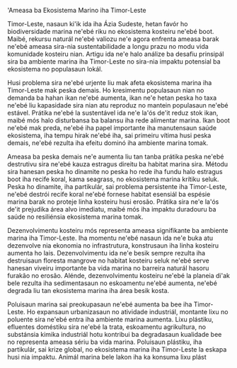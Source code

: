 'Ameasa ba Ekosistema Marino iha Timor-Leste

Timor-Leste, nasaun ki'ik ida iha Ázia Sudeste, hetan favór ho biodiversidade marina ne'ebé riku no ekosistema kosteiru ne'ebé boot. Maibé, rekursu naturál ne'ebé valiozu ne'e agora enfrenta ameasa barak ne'ebé ameasa sira-nia sustentabilidade a longu prazu no modu vida komunidade kosteiru nian. Artigu ida ne'e halo análize ba desafiu prinsipál sira ba ambiente marina iha Timor-Leste no sira-nia impaktu potensial ba ekosistema no populasaun lokál.

Husi problema sira ne'ebé urjente liu mak afeta ekosistema marina iha Timor-Leste mak peska demais. Ho kresimentu populasaun nian no demanda ba hahan ikan ne'ebé aumenta, ikan ne'e hetan peska ho taxa ne'ebé liu kapasidade sira nian atu reproduz no mantein populasaun ne'ebé estável. Prátika ne'ebé la sustentável ida ne'e la'ós de'it reduz stok ikan, maibé mós halo disturbansa ba balansu iha rede alimentar marina. Ikan boot ne'ebé mak preda, ne'ebé iha papel importante iha manutensaun saúde ekosistema, iha tempu hirak ne'ebé iha, sai primeiru vítima husi peska demais, ne'ebé rezulta iha efeitu dominó iha ambiente marina tomak.

Ameasa ba peska demais ne'e aumenta liu tan tanba prátika peska ne'ebé destrutivu sira ne'ebé kauza estragus direitu ba habitat marina sira. Métodu sira hanesan peska ho dinamite no peska ho rede iha fundu halo estragus boot iha recife koral, kama seagrass, no ekosistema marina krítiku seluk. Peska ho dinamite, iha partikulár, sai problema persistente iha Timor-Leste, ne'ebé destrói recife koral ne'ebé fornese habitat esensiál ba espésie marina barak no proteje linha kosteiru husi erosão. Prátika sira ne'e la'ós de'it prejudika área alvo imediatu, maibé mós iha impaktu duradouru ba saúde no resiliénsia ekosistema marina tomak.

Dezenvolvimentu kosteiru mós representa ameasa signifikante ba ambiente marina iha Timor-Leste. Iha momentu ne'ebé nasaun ida ne'e buka atu dezenvolve nia ekonomia no infrastrutura, konstrusaun iha linha kosteiru aumenta ho lais. Dezenvolvimentu ida ne'e besik sempre rezulta iha destruisaun floresta mangrove no habitat kosteiru seluk ne'ebé serve hanesan viveiru importante ba vida marina no barreira naturál hasoru furakão no erosão. Alénde, dezenvolvimentu kosteiru ne'ebé la planeia di'ak bele rezulta iha sedimentasaun no eskoamentu ne'ebé aumenta, ne'ebé degrada liu tan ekosistema marina iha área besik kosta.

Poluisaun marina sai preokupasaun ne'ebé aumenta ba bee iha Timor-Leste. Ho expansaun urbanizasaun no atividade industriál, montante lixu no poluente sira ne'ebé entra iha ambiente marina aumenta. Lixu plástiku, efluentes doméstiku sira ne'ebé la trata, eskoamentu agrikultura, no substánsia kimika industriál hotu kontribui ba degradasaun kualidade bee no representa ameasa sériu ba vida marina. Poluisaun plástiku, iha partikulár, sai krize global, no ekosistema marina iha Timor-Leste la eskapa husi nia impaktu. Animál marina bele lakon iha ka konsuma lixu plást